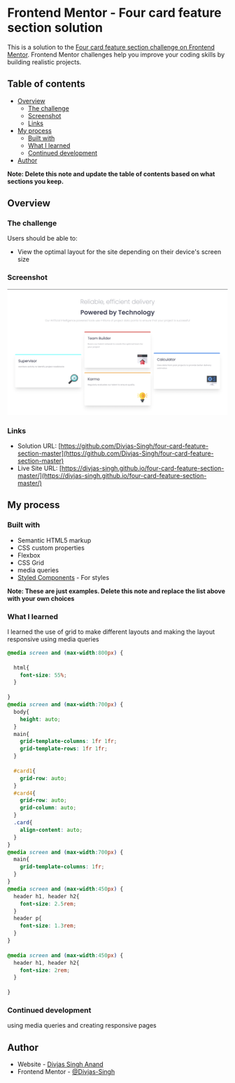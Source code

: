 # Frontend Mentor - Four card feature section solution

This is a solution to the [Four card feature section challenge on Frontend Mentor](https://www.frontendmentor.io/challenges/four-card-feature-section-weK1eFYK). Frontend Mentor challenges help you improve your coding skills by building realistic projects. 

## Table of contents

- [Overview](#overview)
  - [The challenge](#the-challenge)
  - [Screenshot](#screenshot)
  - [Links](#links)
- [My process](#my-process)
  - [Built with](#built-with)
  - [What I learned](#what-i-learned)
  - [Continued development](#continued-development)
- [Author](#author)

**Note: Delete this note and update the table of contents based on what sections you keep.**

## Overview

### The challenge

Users should be able to:

- View the optimal layout for the site depending on their device's screen size

### Screenshot

![](./screenshot.png)

### Links

- Solution URL: [https://github.com/Divjas-Singh/four-card-feature-section-master](https://github.com/Divjas-Singh/four-card-feature-section-master)
- Live Site URL: [https://divjas-singh.github.io/four-card-feature-section-master/](https://divjas-singh.github.io/four-card-feature-section-master/)

## My process

### Built with

- Semantic HTML5 markup
- CSS custom properties
- Flexbox
- CSS Grid
- media queries
- [Styled Components](https://styled-components.com/) - For styles

**Note: These are just examples. Delete this note and replace the list above with your own choices**

### What I learned

I learned the use of grid to make different layouts and making the layout responsive using media queries

```css
@media screen and (max-width:800px) {

  html{
    font-size: 55%;
  }

}
@media screen and (max-width:700px) {
  body{
    height: auto;
  }
  main{
    grid-template-columns: 1fr 1fr;
    grid-template-rows: 1fr 1fr;
  }

  #card1{
    grid-row: auto;
  }
  #card4{
    grid-row: auto;
    grid-column: auto;
  }
  .card{
    align-content: auto;
  }
}
@media screen and (max-width:700px) {
  main{
    grid-template-columns: 1fr;
  }
}
@media screen and (max-width:450px) {
  header h1, header h2{
    font-size: 2.5rem;
  }
  header p{
    font-size: 1.3rem;
  }
}

@media screen and (max-width:450px) {
  header h1, header h2{
    font-size: 2rem;
  }

}
```


### Continued development

using media queries and creating responsive pages



## Author

- Website - [Divjas Singh Anand](https://www.your-site.com)
- Frontend Mentor - [@Divjas-Singh](https://www.frontendmentor.io/profile/yourusername)



